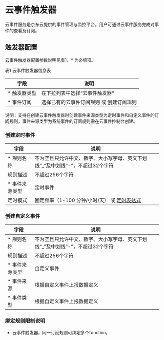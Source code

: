# 云事件触发器

云事件服务是京东云提供的事件管理与监控平台。用户可通过云事件服务完成对事件的查看及订阅。

 ## 触发器配置

云事件触发器配置参数说明见表1，* 为必填项。
 
表1 云事件触发器信息表


| 字段        | 说明                                     |
| ----------- | ---------------------------------------- |
| * 触发器类型 | 在下拉列表中选择“云事件触发器“           |
| * 事件订阅   | 选择已有的云事件订阅规则 或 创建订阅规则  |

说明：支持在创建云事件触发器时创建事件来源类型为定时事件和自定义事件的订阅规则，事件来源类型为系统事件的订阅规则需在云事件控制台创建。

### 创建定时事件

| 字段        | 说明                                     |
| ----------- | ---------------------------------------- |
| * 规则名称 |    不为空且只允许中文、数字、大小写字母、英文下划线“_”及中划线“-”，不超过32个字符       |
| 规则描述   | 不超过256个字符  |
| * 事件来源类型  | 定时事件  |
| 定时模式  | 固定频率（1-100 分钟/小时/天） 或  [定时表达式](https://docs.jdcloud.com/cn/cloudevents/crongrammar)  |

### 创建自定义事件

| 字段        | 说明                                     |
| ----------- | ---------------------------------------- |
| * 规则名称 |    不为空且只允许中文、数字、大小写字母、英文下划线“_”及中划线“-”，不超过32个字符       |
| 规则描述   | 不超过256个字符  |
| * 事件来源类型  | 自定义事件  |
| * 事件来源 | 根据自定义事件上报数据定义  |
| * 事件类型 | 根据自定义事件上报数据定义  |


 
 ### 绑定规则限制说明

* 云事件触发器，同一订阅规则可绑定多个function。


